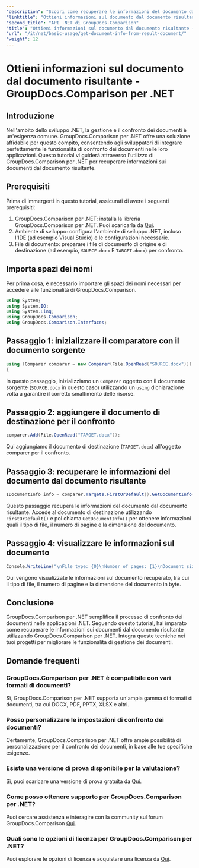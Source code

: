 ```yaml
---
"description": "Scopri come recuperare le informazioni del documento dal documento risultante utilizzando GroupDocs.Comparison per .NET. Semplici passaggi spiegati per gli sviluppatori .NET."
"linktitle": "Ottieni informazioni sul documento dal documento risultante - GroupDocs.Comparison per .NET"
"second_title": "API .NET di GroupDocs.Comparison"
"title": "Ottieni informazioni sul documento dal documento risultante - GroupDocs.Comparison per .NET"
"url": "/it/net/basic-usage/get-document-info-from-result-document/"
"weight": 12
---
```


# Ottieni informazioni sul documento dal documento risultante - GroupDocs.Comparison per .NET

## Introduzione
Nell'ambito dello sviluppo .NET, la gestione e il confronto dei documenti è un'esigenza comune. GroupDocs.Comparison per .NET offre una soluzione affidabile per questo compito, consentendo agli sviluppatori di integrare perfettamente le funzionalità di confronto dei documenti nelle loro applicazioni. Questo tutorial vi guiderà attraverso l'utilizzo di GroupDocs.Comparison per .NET per recuperare informazioni sui documenti dal documento risultante. 
## Prerequisiti
Prima di immergerti in questo tutorial, assicurati di avere i seguenti prerequisiti:
1. GroupDocs.Comparison per .NET: installa la libreria GroupDocs.Comparison per .NET. Puoi scaricarla da [Qui](https://releases.groupdocs.com/comparison/net/).
2. Ambiente di sviluppo: configura l'ambiente di sviluppo .NET, incluso l'IDE (ad esempio Visual Studio) e le configurazioni necessarie.
3. File di documento: preparare i file di documento di origine e di destinazione (ad esempio, `SOURCE.docx` E `TARGET.docx`) per confronto.

## Importa spazi dei nomi
Per prima cosa, è necessario importare gli spazi dei nomi necessari per accedere alle funzionalità di GroupDocs.Comparison.

```csharp
using System;
using System.IO;
using System.Linq;
using GroupDocs.Comparison;
using GroupDocs.Comparison.Interfaces;
```

## Passaggio 1: inizializzare il comparatore con il documento sorgente
```csharp
using (Comparer comparer = new Comparer(File.OpenRead("SOURCE.docx")))
{
```
In questo passaggio, inizializziamo un `Comparer` oggetto con il documento sorgente (`SOURCE.docx` in questo caso) utilizzando un `using` dichiarazione volta a garantire il corretto smaltimento delle risorse.
## Passaggio 2: aggiungere il documento di destinazione per il confronto
```csharp
comparer.Add(File.OpenRead("TARGET.docx"));
```
Qui aggiungiamo il documento di destinazione (`TARGET.docx`) all'oggetto comparer per il confronto.
## Passaggio 3: recuperare le informazioni del documento dal documento risultante
```csharp
IDocumentInfo info = comparer.Targets.FirstOrDefault().GetDocumentInfo();
```
Questo passaggio recupera le informazioni del documento dal documento risultante. Accede al documento di destinazione utilizzando `FirstOrDefault()` e poi chiama `GetDocumentInfo()` per ottenere informazioni quali il tipo di file, il numero di pagine e la dimensione del documento.
## Passaggio 4: visualizzare le informazioni sul documento
```csharp
Console.WriteLine("\nFile type: {0}\nNumber of pages: {1}\nDocument size: {2} bytes", info.FileType, info.PageCount, info.Size);
```
Qui vengono visualizzate le informazioni sul documento recuperato, tra cui il tipo di file, il numero di pagine e la dimensione del documento in byte.

## Conclusione
GroupDocs.Comparison per .NET semplifica il processo di confronto dei documenti nelle applicazioni .NET. Seguendo questo tutorial, hai imparato come recuperare le informazioni sui documenti dal documento risultante utilizzando GroupDocs.Comparison per .NET. Integra queste tecniche nei tuoi progetti per migliorare le funzionalità di gestione dei documenti.
## Domande frequenti
### GroupDocs.Comparison per .NET è compatibile con vari formati di documenti?
Sì, GroupDocs.Comparison per .NET supporta un'ampia gamma di formati di documenti, tra cui DOCX, PDF, PPTX, XLSX e altri.
### Posso personalizzare le impostazioni di confronto dei documenti?
Certamente, GroupDocs.Comparison per .NET offre ampie possibilità di personalizzazione per il confronto dei documenti, in base alle tue specifiche esigenze.
### Esiste una versione di prova disponibile per la valutazione?
Sì, puoi scaricare una versione di prova gratuita da [Qui](https://releases.groupdocs.com/).
### Come posso ottenere supporto per GroupDocs.Comparison per .NET?
Puoi cercare assistenza e interagire con la community sul forum GroupDocs.Comparison [Qui](https://forum.groupdocs.com/c/comparison/12).
### Quali sono le opzioni di licenza per GroupDocs.Comparison per .NET?
Puoi esplorare le opzioni di licenza e acquistare una licenza da [Qui](https://purchase.groupdocs.com/buy).
